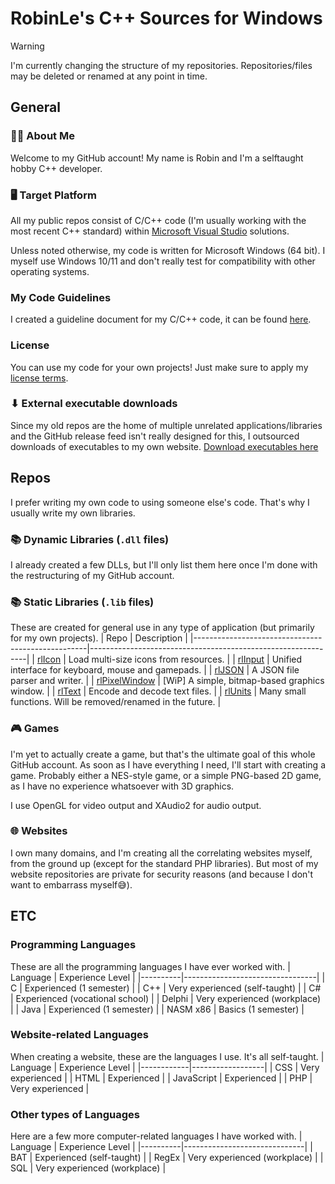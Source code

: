 # RobinLe's C++ Sources for Windows

> [!WARNING]
> I'm currently changing the structure of my repositories. Repositories/files may be deleted or renamed at any point in time.

## General
### 🙋‍♂️ About Me
Welcome to my GitHub account! My name is Robin and I'm a selftaught hobby C++ developer.

### 🖥 Target Platform
All my public repos consist of C/C++ code (I'm usually working with the most recent C++ standard) within [Microsoft Visual Studio](https://www.visualstudio.com) solutions.

Unless noted otherwise, my code is written for Microsoft Windows (64 bit). I myself use Windows 10/11 and don't really test for compatibility with other operating systems.

### My Code Guidelines
I created a guideline document for my C/C++ code, it can be found [here](/CodeGuidelines.md).

### License
You can use my code for your own projects! Just make sure to apply my [license terms](LicenseInfo.md).

### ⬇ External executable downloads
Since my old repos are the home of multiple unrelated applications/libraries and the GitHub release feed isn't really designed for this, I outsourced downloads of executables to my own website.
[Download executables here](https://download.robinle.de/github/)



## Repos
I prefer writing my own code to using someone else's code. That's why I usually write my own libraries.

### 📚 Dynamic Libraries (`.dll` files)
I already created a few DLLs, but I'll only list them here once I'm done with the restructuring of my GitHub account.

### 📚 Static Libraries (`.lib` files)
These are created for general use in any type of application (but primarily for my own projects).
| Repo                                              | Description                                                  |
|---------------------------------------------------|--------------------------------------------------------------|
| [rlIcon](https://rle.sh/git/rlIcon)               | Load multi-size icons from resources.                        |
| [rlInput](https://rle.sh/git/rlInput)             | Unified interface for keyboard, mouse and gamepads.          |
| [rlJSON](https://rle.sh/git/rlJSON)               | A JSON file parser and writer.                               |
| [rlPixelWindow](https://rle.sh/git/rlPixelWindow) | [WiP] A simple, bitmap-based graphics window.                |
| [rlText](https://rle.sh/git/rlText)               | Encode and decode text files.                                |
| [rlUnits](https://rle.sh/git/libs)                | Many small functions. Will be removed/renamed in the future. |

### 🎮 Games
I'm yet to actually create a game, but that's the ultimate goal of this whole GitHub account. As soon as I have everything I need, I'll start with creating a game. Probably either a NES-style game, or a simple PNG-based 2D game, as I have no experience whatsoever with 3D graphics.

I use OpenGL for video output and XAudio2 for audio output.

### 🌐 Websites
I own many domains, and I'm creating all the correlating websites myself, from the ground up (except for the standard PHP libraries).
But most of my website repositories are private for security reasons (and because I don't want to embarrass myself😅).


## ETC
### Programming Languages
These are all the programming languages I have ever worked with.
| Language | Experience Level                |
|----------|---------------------------------|
| C        | Experienced (1 semester)        |
| C++      | Very experienced (self-taught)  |
| C#       | Experienced (vocational school) |
| Delphi   | Very experienced (workplace)    |
| Java     | Experienced (1 semester)        |
| NASM x86 | Basics (1 semester)             |

### Website-related Languages
When creating a website, these are the languages I use. It's all self-taught.
| Language   | Experience Level |
|------------|------------------|
| CSS        | Very experienced |
| HTML       | Experienced      |
| JavaScript | Experienced      |
| PHP        | Very experienced |

### Other types of Languages
Here are a few more computer-related languages I have worked with.
| Language | Experience Level             |
|----------|------------------------------|
| BAT      | Experienced (self-taught)    |
| RegEx    | Very experienced (workplace) |
| SQL      | Very experienced (workplace) |
